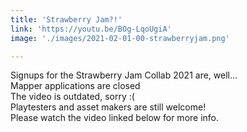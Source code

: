 ```yaml
---
title: 'Strawberry Jam?!'
link: 'https://youtu.be/BOg-LqoUgiA'
image: './images/2021-02-01-00-strawberryjam.png'

---
```


Signups for the Strawberry Jam Collab 2021 are, well...  
Mapper applications are closed  
The video is outdated, sorry :(  
Playtesters and asset makers are still welcome!  
Please watch the video linked below for more info.  
